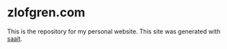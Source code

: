 # zlofgren.com

This is the repository for my personal website. This site was generated with [saait](https://codemadness.org/git/saait/file/README.html).
